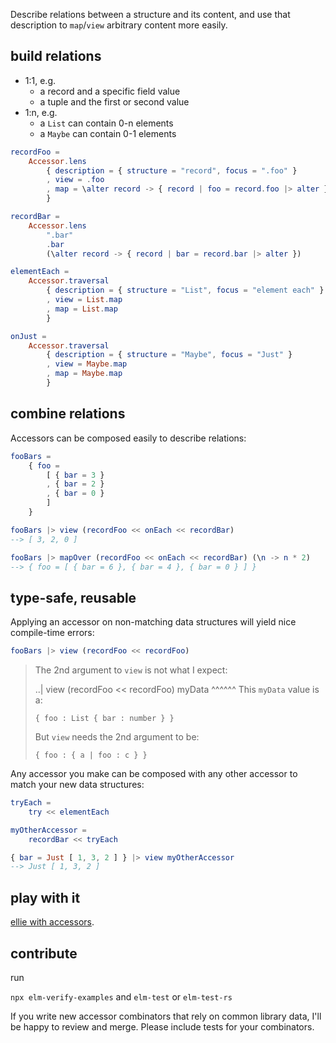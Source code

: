 Describe relations between a structure and its
content, and use that description to `map`/`view` arbitrary content more easily.

## build relations 

- 1:1, e.g.
    - a record and a specific field value
    - a tuple and the first or second value
- 1:n, e.g.
    - a `List` can contain 0-n elements
    - a `Maybe` can contain 0-1 elements

```elm
recordFoo =
    Accessor.lens
        { description = { structure = "record", focus = ".foo" }
        , view = .foo
        , map = \alter record -> { record | foo = record.foo |> alter }
        }

recordBar =
    Accessor.lens
        ".bar"
        .bar
        (\alter record -> { record | bar = record.bar |> alter })

elementEach = 
    Accessor.traversal
        { description = { structure = "List", focus = "element each" }
        , view = List.map
        , map = List.map
        }

onJust =
    Accessor.traversal
        { description = { structure = "Maybe", focus = "Just" }
        , view = Maybe.map
        , map = Maybe.map
        }
```

## combine relations

Accessors can be composed easily to describe relations:

```elm
fooBars =
    { foo =
        [ { bar = 3 }
        , { bar = 2 }
        , { bar = 0 }
        ]
    }

fooBars |> view (recordFoo << onEach << recordBar)
--> [ 3, 2, 0 ]

fooBars |> mapOver (recordFoo << onEach << recordBar) (\n -> n * 2)
--> { foo = [ { bar = 6 }, { bar = 4 }, { bar = 0 } ] }
```

## type-safe, reusable

Applying an accessor on non-matching data structures will yield nice
compile-time errors: 

```elm
fooBars |> view (recordFoo << recordFoo)
```
> The 2nd argument to `view` is not what I expect:
> 
> ..| view (recordFoo << recordFoo) myData
>                                     ^^^^^^
> This `myData` value is a:
> 
>     { foo : List { bar : number } }
> 
> But `view` needs the 2nd argument to be:
> 
>     { foo : { a | foo : c } }

Any accessor you make can be composed with any other accessor to match your new
data structures: 

```elm
tryEach =
    try << elementEach

myOtherAccessor =
    recordBar << tryEach

{ bar = Just [ 1, 3, 2 ] } |> view myOtherAccessor
--> Just [ 1, 3, 2 ]
```

## play with it

[ellie with accessors](https://ellie-app.com/4wHNCxgft87a1). 

## contribute

run

`npx elm-verify-examples` and `elm-test` or `elm-test-rs`

If you write new accessor combinators that rely on common library data, I'll be
happy to review and merge. Please include tests for your combinators.
